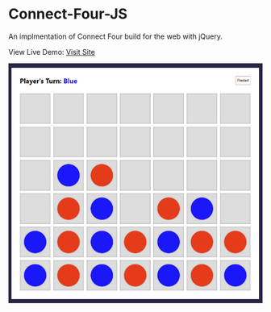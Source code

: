 # Connect-Four-JS
An implmentation of Connect Four build for the web with jQuery.

View Live Demo: [Visit Site](https://connect-four-js.pages.dev/)

![Demo Image](https://github.com/jackkimmins/Connect-Four-JS/blob/main/demo.png?raw=true)
